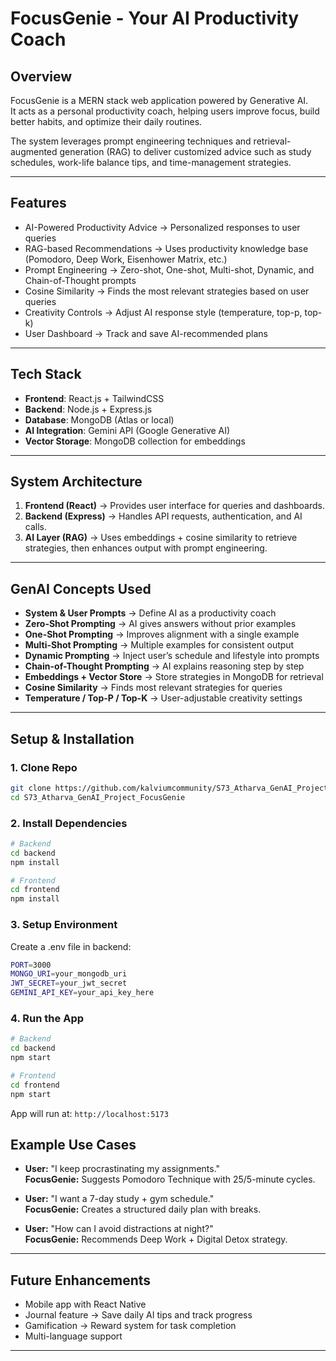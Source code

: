 # FocusGenie - Your AI Productivity Coach  

## Overview  
FocusGenie is a MERN stack web application powered by Generative AI.  
It acts as a personal productivity coach, helping users improve focus, build better habits, and optimize their daily routines.  

The system leverages prompt engineering techniques and retrieval-augmented generation (RAG) to deliver customized advice such as study schedules, work-life balance tips, and time-management strategies.  

---

## Features   
- AI-Powered Productivity Advice → Personalized responses to user queries  
- RAG-based Recommendations → Uses productivity knowledge base (Pomodoro, Deep Work, Eisenhower Matrix, etc.)  
- Prompt Engineering → Zero-shot, One-shot, Multi-shot, Dynamic, and Chain-of-Thought prompts  
- Cosine Similarity → Finds the most relevant strategies based on user queries  
- Creativity Controls → Adjust AI response style (temperature, top-p, top-k)  
- User Dashboard → Track and save AI-recommended plans  

---

## Tech Stack  
- **Frontend**: React.js + TailwindCSS  
- **Backend**: Node.js + Express.js  
- **Database**: MongoDB (Atlas or local)  
- **AI Integration**: Gemini API (Google Generative AI)  
- **Vector Storage**: MongoDB collection for embeddings  

---

## System Architecture  
1. **Frontend (React)** → Provides user interface for queries and dashboards.  
2. **Backend (Express)** → Handles API requests, authentication, and AI calls.   
3. **AI Layer (RAG)** → Uses embeddings + cosine similarity to retrieve strategies, then enhances output with prompt engineering.  

---

## GenAI Concepts Used  
- **System & User Prompts** → Define AI as a productivity coach  
- **Zero-Shot Prompting** → AI gives answers without prior examples  
- **One-Shot Prompting** → Improves alignment with a single example  
- **Multi-Shot Prompting** → Multiple examples for consistent output  
- **Dynamic Prompting** → Inject user’s schedule and lifestyle into prompts  
- **Chain-of-Thought Prompting** → AI explains reasoning step by step  
- **Embeddings + Vector Store** → Store strategies in MongoDB for retrieval  
- **Cosine Similarity** → Finds most relevant strategies for queries  
- **Temperature / Top-P / Top-K** → User-adjustable creativity settings  

---

## Setup & Installation  

### 1. Clone Repo  
```bash
git clone https://github.com/kalviumcommunity/S73_Atharva_GenAI_Project_FocusGenie.git
cd S73_Atharva_GenAI_Project_FocusGenie
```

### 2. Install Dependencies
```bash
# Backend
cd backend
npm install

# Frontend
cd frontend
npm install
```

### 3. Setup Environment
Create a .env file in backend:
```bash
PORT=3000
MONGO_URI=your_mongodb_uri
JWT_SECRET=your_jwt_secret
GEMINI_API_KEY=your_api_key_here
```

### 4. Run the App
```bash
# Backend
cd backend
npm start

# Frontend
cd frontend
npm start
```

App will run at: `http://localhost:5173`

## Example Use Cases  
- **User:** "I keep procrastinating my assignments."  
  **FocusGenie:** Suggests Pomodoro Technique with 25/5-minute cycles.  

- **User:** "I want a 7-day study + gym schedule."  
  **FocusGenie:** Creates a structured daily plan with breaks.  

- **User:** "How can I avoid distractions at night?"  
  **FocusGenie:** Recommends Deep Work + Digital Detox strategy.  

---

## Future Enhancements  
- Mobile app with React Native  
- Journal feature → Save daily AI tips and track progress  
- Gamification → Reward system for task completion  
- Multi-language support  

---



